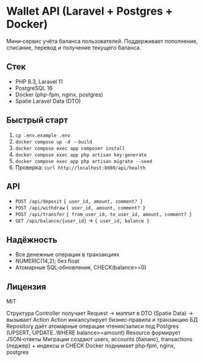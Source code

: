 # Wallet API (Laravel + Postgres + Docker)


Мини‑сервис учёта баланса пользователей. Поддерживает пополнение, списание, перевод и получение текущего баланса.


## Стек
- PHP 8.3, Laravel 11
- PostgreSQL 16
- Docker (php-fpm, nginx, postgres)
- Spatie Laravel Data (DTO)


## Быстрый старт
1. `cp .env.example .env`
2. `docker compose up -d --build`
3. `docker compose exec app composer install`
4. `docker compose exec app php artisan key:generate`
5. `docker compose exec app php artisan migrate --seed`
6. Проверка: `curl http://localhost:8080/api/health`


## API
- `POST /api/deposit` `{ user_id, amount, comment? }`
- `POST /api/withdraw` `{ user_id, amount, comment? }`
- `POST /api/transfer` `{ from_user_id, to_user_id, amount, comment? }`
- `GET /api/balance/{user_id}` → `{ user_id, balance }`

## Надёжность
- Все денежные операции в транзакциях
- NUMERIC(14,2); без float
- Атомарные SQL‑обновления, CHECK(balance>=0)

## Лицензия
MIT

Структура
Controller получает Request → маппит в DTO (Spatie Data) → вызывает Action
Action инкапсулирует бизнес‑правила и транзакцию БД
Repository даёт атомарные операции чтения/записи под Postgres (UPSERT, UPDATE..WHERE balance>=amount)
Resource формирует JSON‑ответы
Миграции создают users, accounts (баланс), transactions (леджер) + индексы и CHECK
Docker поднимает php‑fpm, nginx, postgres
